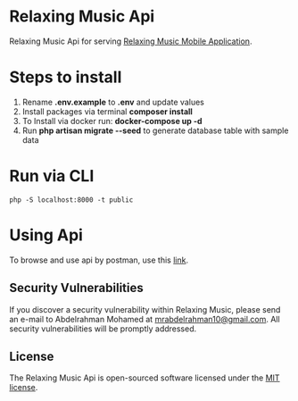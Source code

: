 
# Relaxing Music Api

Relaxing Music Api for serving [Relaxing Music Mobile Application](https://github.com/MrAbdelrahman10/relaxing-music-mobile).


# Steps to install  

1. Rename **.env.example** to **.env** and update values
2. Install packages via terminal **composer install**
3. To Install via docker run: **docker-compose up -d**
4. Run **php artisan migrate --seed** to generate database table with sample data


# Run via CLI

```
php -S localhost:8000 -t public

```


# Using Api

To browse and use api by postman, use this [link](http://bit.ly/rmapi).


## Security Vulnerabilities

If you discover a security vulnerability within Relaxing Music, please send an e-mail to Abdelrahman Mohamed at mrabdelrahman10@gmail.com. All security vulnerabilities will be promptly addressed.


## License

The Relaxing Music Api is open-sourced software licensed under the [MIT license](https://opensource.org/licenses/MIT).
